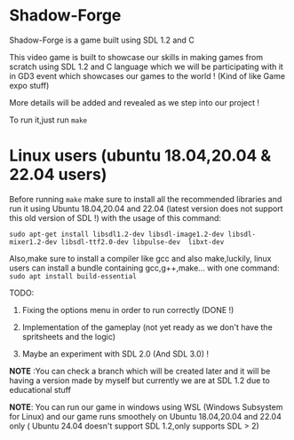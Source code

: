 # Shadow-Forge
Shadow-Forge is a game built using SDL 1.2 and C

This video game is built to showcase our skills in making games from scratch using SDL 1.2 and C language which we will be participating with it in GD3 event which showcases our games to the world ! (Kind of like Game expo stuff)

More details will be added and revealed as we step into our project !

To run it,just run `make` 


# Linux users (ubuntu 18.04,20.04 & 22.04 users)
Before running `make` make sure to install all the recommended libraries and run it using Ubuntu 18.04,20.04 and 22.04 (latest version does not support this old version of SDL !) with the usage of this command:

`sudo apt-get install libsdl1.2-dev libsdl-image1.2-dev libsdl-mixer1.2-dev libsdl-ttf2.0-dev libpulse-dev 
libxt-dev`


Also,make sure to install a compiler like gcc and also make,luckily, linux users can install a bundle containing gcc,g++,make... with one command: `sudo apt install build-essential`

TODO:

1. Fixing the options menu in order to run correctly (DONE !)

2. Implementation of the gameplay (not yet ready as we don't have the spritsheets and the logic)

3. Maybe an experiment with SDL 2.0 (And SDL 3.0) !     

**NOTE** :You can check a branch which will be created later and it will be having a version made by myself but currently we are at SDL 1.2 due to educational stuff 

**NOTE**: You can run our game in windows using WSL (Windows Subsystem for Linux) and our game runs smoothely on Ubuntu 18.04,20.04 and 22.04 only ( Ubuntu 24.04 doesn't support SDL 1.2,only supports SDL > 2)


